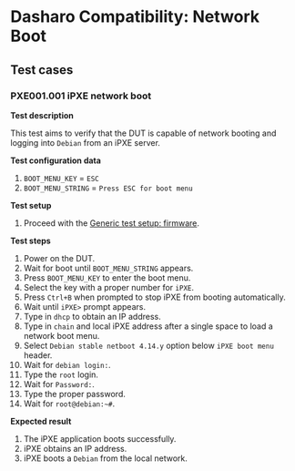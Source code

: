 # Dasharo Compatibility: Network Boot

## Test cases

### PXE001.001 iPXE network boot

**Test description**

This test aims to verify that the DUT is capable of network booting and logging
into `Debian` from an iPXE server.

**Test configuration data**

1. `BOOT_MENU_KEY` = `ESC`
2. `BOOT_MENU_STRING` = `Press ESC for boot menu`

**Test setup**

1. Proceed with the [Generic test setup: firmware](generic-test-setup.md#firmware).

**Test steps**

1. Power on the DUT.
2. Wait for boot until `BOOT_MENU_STRING` appears.
3. Press `BOOT_MENU_KEY` to enter the boot menu.
4. Select the key with a proper number for `iPXE`.
5. Press `Ctrl+B` when prompted to stop iPXE from booting automatically.
6. Wait until `iPXE>` prompt appears.
7. Type in `dhcp` to obtain an IP address.
8. Type in `chain` and local iPXE address after a single space to load a network 
boot menu.
8. Select `Debian stable netboot 4.14.y` option below `iPXE boot menu` header.
9.  Wait for `debian login:`.
10. Type the `root` login.
11. Wait for `Password:`.
12. Type the proper password.
13. Wait for `root@debian:~#`.

**Expected result**

1. The iPXE application boots successfully.
2. iPXE obtains an IP address.
3. iPXE boots a `Debian` from the local network.
